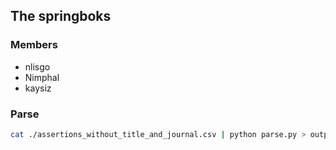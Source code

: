 ## The springboks

### Members

- nlisgo
- Nimphal
- kaysiz

### Parse

```bash
cat ./assertions_without_title_and_journal.csv | python parse.py > output.csv
```
